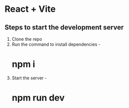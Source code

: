 # React + Vite

## Steps to start the development server
1. Clone the repo
2. Run the command to install dependencies -
   # npm i
3. Start the server - 
   # npm run dev
